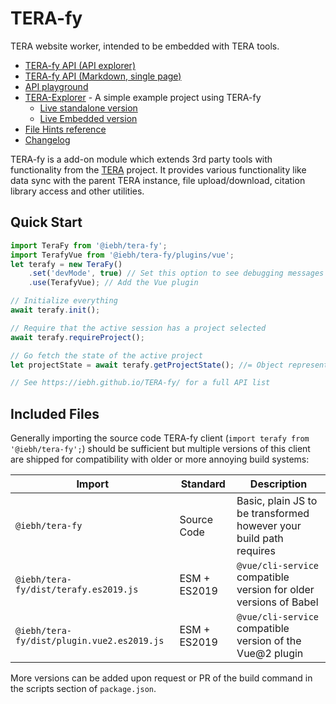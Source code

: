 TERA-fy
=======
TERA website worker, intended to be embedded with TERA tools.

* [TERA-fy API (API explorer)](https://iebh.github.io/TERA-fy/)
* [TERA-fy API (Markdown, single page)](./api.md)
* [API playground](https://iebh.github.io/TERA-fy/playground.html)
* [TERA-Explorer](https://github.com/IEBH/TERA-explorer) - A simple example project using TERA-fy
	- [Live standalone version](https://explorer.tera-tools.com/)
	- [Live Embedded version](https://tera-tools.com/explorer)
* [File Hints reference](./hints.md)
* [Changelog](./CHANGELOG.md)

TERA-fy is a add-on module which extends 3rd party tools with functionality from the [TERA](https://tera-tools.com) project. It provides various functionality like data sync with the parent TERA instance, file upload/download, citation library access and other utilities.


Quick Start
-----------

```javascript
import TeraFy from '@iebh/tera-fy';
import TerafyVue from '@iebh/tera-fy/plugins/vue';
let terafy = new TeraFy()
	.set('devMode', true) // Set this option to see debugging messages
	.use(TerafyVue); // Add the Vue plugin

// Initialize everything
await terafy.init();

// Require that the active session has a project selected
await terafy.requireProject();

// Go fetch the state of the active project
let projectState = await terafy.getProjectState(); //= Object representing the active project

// See https://iebh.github.io/TERA-fy/ for a full API list
```

Included Files
--------------
Generally importing the source code TERA-fy client (`import terafy from '@iebh/tera-fy';`) should be sufficient but multiple versions of this client are shipped for compatibility with older or more annoying build systems:

| Import                                     | Standard     | Description                                                        |
|--------------------------------------------|--------------|--------------------------------------------------------------------|
| `@iebh/tera-fy`                            | Source Code  | Basic, plain JS to be transformed however your build path requires |
| `@iebh/tera-fy/dist/terafy.es2019.js`      | ESM + ES2019 | `@vue/cli-service` compatible version for older versions of Babel  |
| `@iebh/tera-fy/dist/plugin.vue2.es2019.js` | ESM + ES2019 | `@vue/cli-service` compatible version of the Vue@2 plugin          |

More versions can be added upon request or PR of the build command in the scripts section of `package.json`.
